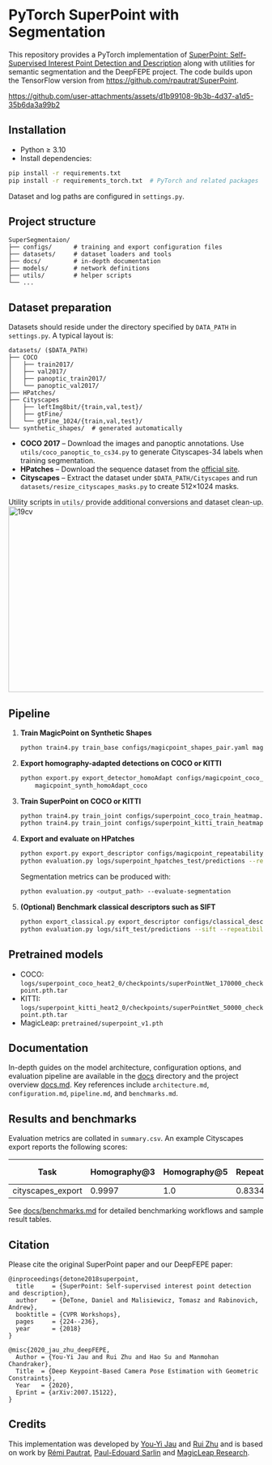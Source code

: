 # PyTorch SuperPoint with Segmentation

This repository provides a PyTorch implementation of
[SuperPoint: Self-Supervised Interest Point Detection and Description](https://arxiv.org/abs/1712.07629)
along with utilities for semantic segmentation and the DeepFEPE project.
The code builds upon the TensorFlow version from
https://github.com/rpautrat/SuperPoint.

https://github.com/user-attachments/assets/d1b99108-9b3b-4d37-a1d5-35b6da3a99b2

## Installation

- Python ≥ 3.10
- Install dependencies:

```bash
pip install -r requirements.txt
pip install -r requirements_torch.txt  # PyTorch and related packages
```

Dataset and log paths are configured in `settings.py`.

## Project structure

```
SuperSegmentaion/
├── configs/      # training and export configuration files
├── datasets/     # dataset loaders and tools
├── docs/         # in-depth documentation
├── models/       # network definitions
├── utils/        # helper scripts
└── ...
```

## Dataset preparation

Datasets should reside under the directory specified by `DATA_PATH` in
`settings.py`. A typical layout is:

```
datasets/ ($DATA_PATH)
├── COCO
│   ├── train2017/
│   ├── val2017/
│   ├── panoptic_train2017/
│   └── panoptic_val2017/
├── HPatches/
├── Cityscapes
│   ├── leftImg8bit/{train,val,test}/
│   ├── gtFine/
│   └── gtFine_1024/{train,val,test}/
└── synthetic_shapes/  # generated automatically
```

- **COCO 2017** – Download the images and panoptic annotations. Use
  `utils/coco_panoptic_to_cs34.py` to generate Cityscapes-34 labels when
  training segmentation.
- **HPatches** – Download the sequence dataset from the
  [official site](http://icvl.ee.ic.ac.uk/vbalnt/hpatches/hpatches-sequences-release.tar.gz).
- **Cityscapes** – Extract the dataset under `$DATA_PATH/Cityscapes` and run
  `datasets/resize_cityscapes_masks.py` to create 512×1024 masks.

Utility scripts in `utils/` provide additional conversions and dataset clean-up.
<img width="1179" height="367" alt="19cv" src="https://github.com/user-attachments/assets/4b40cc40-8623-4a6e-9920-b8118a149ef3" />

## Pipeline

1. **Train MagicPoint on Synthetic Shapes**

   ```bash
   python train4.py train_base configs/magicpoint_shapes_pair.yaml magicpoint_synth --eval
   ```

2. **Export homography-adapted detections on COCO or KITTI**

   ```bash
   python export.py export_detector_homoAdapt configs/magicpoint_coco_export.yaml \
       magicpoint_synth_homoAdapt_coco
   ```

3. **Train SuperPoint on COCO or KITTI**

   ```bash
   python train4.py train_joint configs/superpoint_coco_train_heatmap.yaml superpoint_coco --eval --debug
   python train4.py train_joint configs/superpoint_kitti_train_heatmap.yaml superpoint_kitti --eval --debug
   ```

4. **Export and evaluate on HPatches**

   ```bash
   python export.py export_descriptor configs/magicpoint_repeatability_heatmap.yaml superpoint_hpatches_test
   python evaluation.py logs/superpoint_hpatches_test/predictions --repeatibility --outputImg --homography --plotMatching
   ```

   Segmentation metrics can be produced with:

   ```bash
   python evaluation.py <output_path> --evaluate-segmentation
   ```

5. **(Optional) Benchmark classical descriptors such as SIFT**

   ```bash
   python export_classical.py export_descriptor configs/classical_descriptors.yaml sift_test --correspondence
   python evaluation.py logs/sift_test/predictions --sift --repeatibility --homography
   ```

## Pretrained models

- COCO: `logs/superpoint_coco_heat2_0/checkpoints/superPointNet_170000_checkpoint.pth.tar`
- KITTI: `logs/superpoint_kitti_heat2_0/checkpoints/superPointNet_50000_checkpoint.pth.tar`
- MagicLeap: `pretrained/superpoint_v1.pth`

## Documentation

In-depth guides on the model architecture, configuration options, and
evaluation pipeline are available in the [docs](docs/) directory and the
project overview [docs.md](docs.md).
Key references include `architecture.md`, `configuration.md`, `pipeline.md`,
and `benchmarks.md`.

## Results and benchmarks

Evaluation metrics are collated in `summary.csv`. An example Cityscapes export
reports the following scores:

| Task              | Homography@3 | Homography@5 | Repeatability | MLE  | NN mAP | Matching Score | Segmentation IOU |
|-------------------|--------------|--------------|---------------|------|--------|----------------|------------------|
| cityscapes_export | 0.9997       | 1.0          | 0.8334        | 1.75 | 0.9988 | 0.99998        | 0.8427           |

See [docs/benchmarks.md](docs/benchmarks.md) for detailed benchmarking
workflows and sample result tables.

## Citation

Please cite the original SuperPoint paper and our DeepFEPE paper:

```
@inproceedings{detone2018superpoint,
  title     = {SuperPoint: Self-supervised interest point detection and description},
  author    = {DeTone, Daniel and Malisiewicz, Tomasz and Rabinovich, Andrew},
  booktitle = {CVPR Workshops},
  pages     = {224--236},
  year      = {2018}
}

@misc{2020_jau_zhu_deepFEPE,
  Author = {You-Yi Jau and Rui Zhu and Hao Su and Manmohan Chandraker},
  Title  = {Deep Keypoint-Based Camera Pose Estimation with Geometric Constraints},
  Year   = {2020},
  Eprint = {arXiv:2007.15122},
}
```

## Credits

This implementation was developed by
[You-Yi Jau](https://github.com/eric-yyjau) and
[Rui Zhu](https://github.com/Jerrypiglet) and is based on work by
[Rémi Pautrat](https://github.com/rpautrat),
[Paul-Edouard Sarlin](https://github.com/Skydes) and
[MagicLeap Research](https://github.com/MagicLeapResearch/SuperPointPretrainedNetwork).

